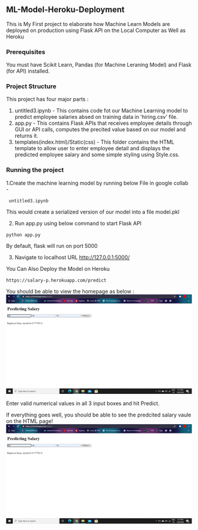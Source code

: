 ## ML-Model-Heroku-Deployment
This is  My First project to elaborate how Machine Learn Models are deployed on production using Flask API on the Local Computer as Well as Heroku

### Prerequisites
You must have Scikit Learn, Pandas (for Machine Leraning Model) and Flask (for API) installed.

### Project Structure
This project has four major parts :
1. untitled3.ipynb - This contains code fot our Machine Learning model to predict employee salaries absed on training data in 'hiring.csv' file.
2. app.py - This contains Flask APIs that receives employee details through GUI or API calls, computes the precited value based on our model and returns it.
4. templates(index.html)/Static(css) - This folder contains the HTML template to allow user to enter employee detail and displays the predicted employee salary and some simple styling using Style.css.


### Running the project
1.Create the machine learning model by running below File in google collab -
```
 untitled3.ipynb
```
This would create a serialized version of our model into a file model.pkl

2. Run app.py using below command to start Flask API
```
python app.py
```
By default, flask will run on port 5000 

3. Navigate to localhost URL http://127.0.0.1:5000/

You Can Also Deploy the Model on Heroku
```
https://salary-p.herokuapp.com/predict
```

You should be able to view the homepage as below :
![alt text](https://github.com/mayank0rastogi/salary-p/blob/main/uploads/salary-p.png)

Enter valid numerical values in all 3 input boxes and hit Predict.

If everything goes well, you should  be able to see the predcited salary vaule on the HTML page!
![alt text](https://github.com/mayank0rastogi/salary-p/blob/main/uploads/salary-p.png)

